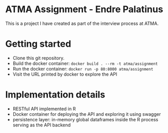 # ATMA Assignment - Endre Palatinus

This is a project I have created as part of the interview process at ATMA.

# Getting started

- Clone this git repository. 
- Build the docker container: ```docker build . --rm -t atma/assignment```
- Run the docker container: ```docker run -p 80:8000 atma/assignment```
- Visit the URL printed by docker to explore the API

# Implementation details

- RESTful API implemented in R
- Docker container for deploying the API and exploring it using swagger
- persistence layer: in-memory global dataframes inside the R process serving as the API backend
